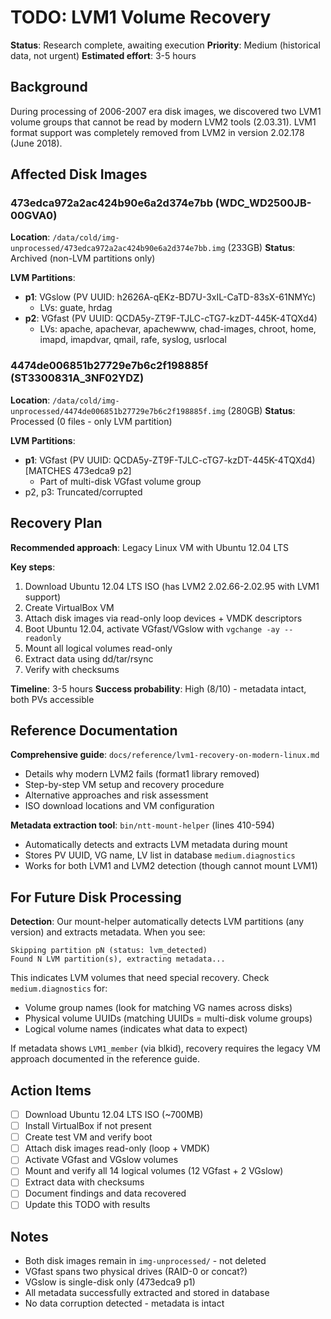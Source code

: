 <!--
Author: PB and Claude
Date: Sat 19 Oct 2025
License: (c) HRDAG, 2025, GPL-2 or newer

------
ntt/docs/todo-lvm1-recovery.md
-->

# TODO: LVM1 Volume Recovery

**Status**: Research complete, awaiting execution
**Priority**: Medium (historical data, not urgent)
**Estimated effort**: 3-5 hours

## Background

During processing of 2006-2007 era disk images, we discovered two LVM1 volume groups that cannot be read by modern LVM2 tools (2.03.31). LVM1 format support was completely removed from LVM2 in version 2.02.178 (June 2018).

## Affected Disk Images

### 473edca972a2ac424b90e6a2d374e7bb (WDC_WD2500JB-00GVA0)
**Location**: `/data/cold/img-unprocessed/473edca972a2ac424b90e6a2d374e7bb.img` (233GB)
**Status**: Archived (non-LVM partitions only)

**LVM Partitions**:
- **p1**: VGslow (PV UUID: h2626A-qEKz-BD7U-3xIL-CaTD-83sX-61NMYc)
  - LVs: guate, hrdag
- **p2**: VGfast (PV UUID: QCDA5y-ZT9F-TJLC-cTG7-kzDT-445K-4TQXd4)
  - LVs: apache, apachevar, apachewww, chad-images, chroot, home, imapd, imapdvar, qmail, rafe, syslog, usrlocal

### 4474de006851b27729e7b6c2f198885f (ST3300831A_3NF02YDZ)
**Location**: `/data/cold/img-unprocessed/4474de006851b27729e7b6c2f198885f.img` (280GB)
**Status**: Processed (0 files - only LVM partition)

**LVM Partitions**:
- **p1**: VGfast (PV UUID: QCDA5y-ZT9F-TJLC-cTG7-kzDT-445K-4TQXd4) [MATCHES 473edca9 p2]
  - Part of multi-disk VGfast volume group
- p2, p3: Truncated/corrupted

## Recovery Plan

**Recommended approach**: Legacy Linux VM with Ubuntu 12.04 LTS

**Key steps**:
1. Download Ubuntu 12.04 LTS ISO (has LVM2 2.02.66-2.02.95 with LVM1 support)
2. Create VirtualBox VM
3. Attach disk images via read-only loop devices + VMDK descriptors
4. Boot Ubuntu 12.04, activate VGfast/VGslow with `vgchange -ay --readonly`
5. Mount all logical volumes read-only
6. Extract data using dd/tar/rsync
7. Verify with checksums

**Timeline**: 3-5 hours
**Success probability**: High (8/10) - metadata intact, both PVs accessible

## Reference Documentation

**Comprehensive guide**: `docs/reference/lvm1-recovery-on-modern-linux.md`
- Details why modern LVM2 fails (format1 library removed)
- Step-by-step VM setup and recovery procedure
- Alternative approaches and risk assessment
- ISO download locations and VM configuration

**Metadata extraction tool**: `bin/ntt-mount-helper` (lines 410-594)
- Automatically detects and extracts LVM metadata during mount
- Stores PV UUID, VG name, LV list in database `medium.diagnostics`
- Works for both LVM1 and LVM2 detection (though cannot mount LVM1)

## For Future Disk Processing

**Detection**: Our mount-helper automatically detects LVM partitions (any version) and extracts metadata. When you see:
```
Skipping partition pN (status: lvm_detected)
Found N LVM partition(s), extracting metadata...
```

This indicates LVM volumes that need special recovery. Check `medium.diagnostics` for:
- Volume group names (look for matching VG names across disks)
- Physical volume UUIDs (matching UUIDs = multi-disk volume groups)
- Logical volume names (indicates what data to expect)

If metadata shows `LVM1_member` (via blkid), recovery requires the legacy VM approach documented in the reference guide.

## Action Items

- [ ] Download Ubuntu 12.04 LTS ISO (~700MB)
- [ ] Install VirtualBox if not present
- [ ] Create test VM and verify boot
- [ ] Attach disk images read-only (loop + VMDK)
- [ ] Activate VGfast and VGslow volumes
- [ ] Mount and verify all 14 logical volumes (12 VGfast + 2 VGslow)
- [ ] Extract data with checksums
- [ ] Document findings and data recovered
- [ ] Update this TODO with results

## Notes

- Both disk images remain in `img-unprocessed/` - not deleted
- VGfast spans two physical drives (RAID-0 or concat?)
- VGslow is single-disk only (473edca9 p1)
- All metadata successfully extracted and stored in database
- No data corruption detected - metadata is intact
